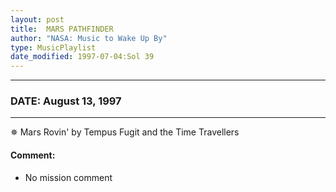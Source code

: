 ```yaml
---
layout: post
title:  MARS PATHFINDER
author: "NASA: Music to Wake Up By"
type: MusicPlaylist
date_modified: 1997-07-04:Sol 39
---
```


----
### DATE: August 13, 1997
----
✵ Mars Rovin' by Tempus Fugit and the Time Travellers

#### Comment:
* No mission comment
